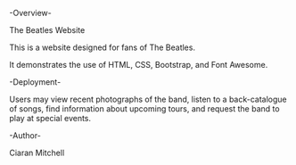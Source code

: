   -Overview-
  
  The Beatles Website


This is a website designed for fans of The Beatles.

It demonstrates the use of HTML, CSS, Bootstrap, and Font Awesome.



 -Deployment-

Users may view recent photographs of the band, listen to a back-catalogue of songs, find information about upcoming tours, and request the band to play at special events.



 -Author-

 Ciaran Mitchell